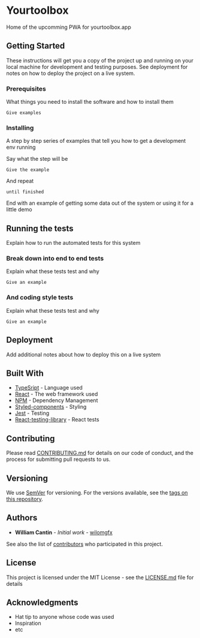 # Yourtoolbox

Home of the upcomming PWA for yourtoolbox.app

## Getting Started

These instructions will get you a copy of the project up and running on your local machine for development and testing purposes. See deployment for notes on how to deploy the project on a live system.

### Prerequisites

What things you need to install the software and how to install them

```
Give examples
```

### Installing

A step by step series of examples that tell you how to get a development env running

Say what the step will be

```
Give the example
```

And repeat

```
until finished
```

End with an example of getting some data out of the system or using it for a little demo

## Running the tests

Explain how to run the automated tests for this system

### Break down into end to end tests

Explain what these tests test and why

```
Give an example
```

### And coding style tests

Explain what these tests test and why

```
Give an example
```

## Deployment

Add additional notes about how to deploy this on a live system

## Built With

* [TypeSript](https://www.typescriptlang.org/) - Language used
* [React](https://reactjs.org/) - The web framework used
* [NPM](https://www.npmjs.com/) - Dependency Management
* [Styled-components](https://www.styled-components.com/) - Styling
* [Jest](https://jestjs.io/) - Testing
* [React-testing-library](https://github.com/kentcdodds/react-testing-library) - React tests

## Contributing

Please read [CONTRIBUTING.md](CONTRIBUTING.md) for details on our code of conduct, and the process for submitting pull requests to us.

## Versioning

We use [SemVer](http://semver.org/) for versioning. For the versions available, see the [tags on this repository](https://github.com/your/project/tags). 

## Authors

* **William Cantin** - *Initial work* - [wilomgfx](https://github.com/wilomgfx)

See also the list of [contributors](https://github.com/yourtoolbox/webapp/contributors) who participated in this project.

## License

This project is licensed under the MIT License - see the [LICENSE.md](LICENSE.md) file for details

## Acknowledgments

* Hat tip to anyone whose code was used
* Inspiration
* etc
